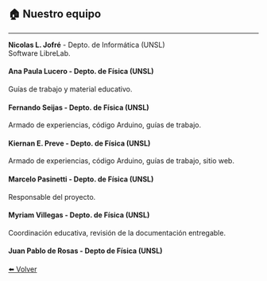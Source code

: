 ## 🏠️ Nuestro equipo

---

**Nicolas L. Jofré**    - Depto. de Informática (UNSL)<br>    Software LibreLab.


#### Ana Paula Lucero    - Depto. de Física (UNSL)

Guías de trabajo y material educativo.


#### Fernando Seijas    - Depto. de Física (UNSL)

Armado de experiencias, código Arduino, guías de trabajo.

#### Kiernan E. Preve    - Depto. de Física (UNSL)

Armado de experiencias, código Arduino, guías de trabajo, sitio web.

#### Marcelo Pasinetti    - Depto. de Física (UNSL)

Responsable del proyecto.

#### Myriam Villegas    - Depto. de Física (UNSL)

Coordinación educativa, revisión de la documentación entregable.

#### Juan Pablo de Rosas    - Depto de Física (UNSL)





[⬅️ Volver](./)

